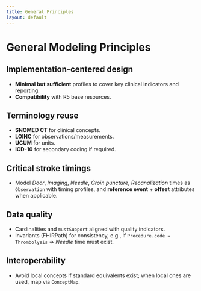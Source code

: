 ```yaml
---
title: General Principles
layout: default
---
```



# General Modeling Principles


## Implementation-centered design
- **Minimal but sufficient** profiles to cover key clinical indicators and reporting.
- **Compatibility** with R5 base resources.


## Terminology reuse
- **SNOMED CT** for clinical concepts.
- **LOINC** for observations/measurements.
- **UCUM** for units.
- **ICD-10** for secondary coding if required.


## Critical stroke timings
- Model *Door*, *Imaging*, *Needle*, *Groin puncture*, *Recanalization* times as `Observation` with timing profiles, and **reference event** + **offset** attributes when applicable.


## Data quality
- Cardinalities and `mustSupport` aligned with quality indicators.
- Invariants (FHIRPath) for consistency, e.g., if `Procedure.code = Thrombolysis` ⇒ *Needle* time must exist.


## Interoperability
- Avoid local concepts if standard equivalents exist; when local ones are used, map via `ConceptMap`.
